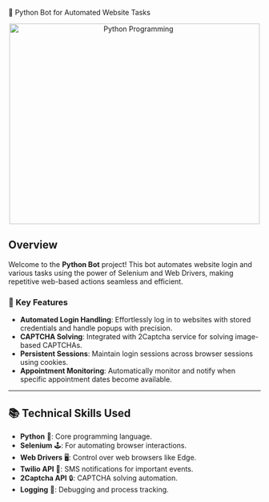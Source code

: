 🐍 Python Bot for Automated Website Tasks

<div align="center">
  <img src="https://img.freepik.com/free-vector/software-developers-working-script-coding-engineer-character-programming-php-python-javascript-other-languages_90220-243.jpg" alt="Python Programming" width="500" height="400">
</div>

## Overview
Welcome to the **Python Bot** project! This bot automates website login and various tasks using the power of Selenium and Web Drivers, making repetitive web-based actions seamless and efficient.

### 🌟 Key Features
- **Automated Login Handling**: Effortlessly log in to websites with stored credentials and handle popups with precision.
- **CAPTCHA Solving**: Integrated with 2Captcha service for solving image-based CAPTCHAs.
- **Persistent Sessions**: Maintain login sessions across browser sessions using cookies.
- **Appointment Monitoring**: Automatically monitor and notify when specific appointment dates become available.

---

## 📚 Technical Skills Used

- **Python** 🐍: Core programming language.
- **Selenium** 🕹️: For automating browser interactions.
- **Web Drivers** 🖥️: Control over web browsers like Edge.
- **Twilio API** 📲: SMS notifications for important events.
- **2Captcha API** 🔒: CAPTCHA solving automation.
- **Logging** 📝: Debugging and process tracking.
